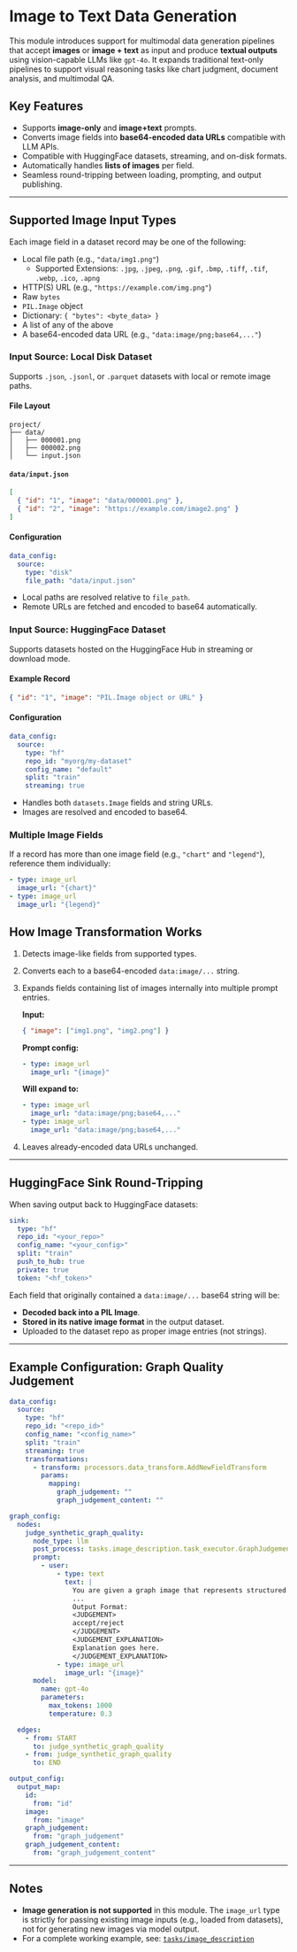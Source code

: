 # Image to Text Data Generation

This module introduces support for multimodal data generation pipelines that accept **images** or **image + text** as input and produce **textual outputs** using vision-capable LLMs like `gpt-4o`. It expands traditional text-only pipelines to support visual reasoning tasks like chart judgment, document analysis, and multimodal QA.

## Key Features

- Supports **image-only** and **image+text** prompts.
- Converts image fields into **base64-encoded data URLs** compatible with LLM APIs.
- Compatible with HuggingFace datasets, streaming, and on-disk formats.
- Automatically handles **lists of images** per field.
- Seamless round-tripping between loading, prompting, and output publishing.

---
## Supported Image Input Types

Each image field in a dataset record may be one of the following:

- Local file path (e.g., `"data/img1.png"`)
  - Supported Extensions: `.jpg`, `.jpeg`, `.png`, `.gif`, `.bmp`, `.tiff`, `.tif`, `.webp`, `.ico`, `.apng`
- HTTP(S) URL (e.g., `"https://example.com/img.png"`)
- Raw `bytes`
- `PIL.Image` object
- Dictionary: `{ "bytes": <byte_data> }`
- A list of any of the above
- A base64-encoded data URL (e.g., `"data:image/png;base64,..."`)

### Input Source: Local Disk Dataset

Supports `.json`, `.jsonl`, or `.parquet` datasets with local or remote image paths.

#### File Layout

```
project/
├── data/
│   ├── 000001.png
│   ├── 000002.png
│   └── input.json
```

#### `data/input.json`

```json
[
  { "id": "1", "image": "data/000001.png" },
  { "id": "2", "image": "https://example.com/image2.png" }
]
```

#### Configuration

```yaml
data_config:
  source:
    type: "disk"
    file_path: "data/input.json"
```

- Local paths are resolved relative to `file_path`.
- Remote URLs are fetched and encoded to base64 automatically.



### Input Source: HuggingFace Dataset

Supports datasets hosted on the HuggingFace Hub in streaming or download mode.

#### Example Record

```json
{ "id": "1", "image": "PIL.Image object or URL" }
```

#### Configuration

```yaml
data_config:
  source:
    type: "hf"
    repo_id: "myorg/my-dataset"
    config_name: "default"
    split: "train"
    streaming: true
```

- Handles both `datasets.Image` fields and string URLs.
- Images are resolved and encoded to base64.

### Multiple Image Fields

If a record has more than one image field (e.g., `"chart"` and `"legend"`), reference them individually:

```yaml
- type: image_url
  image_url: "{chart}"
- type: image_url
  image_url: "{legend}"
```

## How Image Transformation Works

1. Detects image-like fields from supported types.
2. Converts each to a base64-encoded `data:image/...` string.
3. Expands fields containing list of images internally into multiple prompt entries.
     
    **Input:**
    ```json
    { "image": ["img1.png", "img2.png"] }
    ```
    
    **Prompt config:**
    
    ```yaml
    - type: image_url
      image_url: "{image}"
    ```
    
    **Will expand to:**
    
    ```yaml
    - type: image_url
      image_url: "data:image/png;base64,..."
    - type: image_url
      image_url: "data:image/png;base64,..."
    ```
4. Leaves already-encoded data URLs unchanged.

---

## HuggingFace Sink Round-Tripping

When saving output back to HuggingFace datasets:

```yaml
sink:
  type: "hf"
  repo_id: "<your_repo>"
  config_name: "<your_config>"
  split: "train"
  push_to_hub: true
  private: true
  token: "<hf_token>"
```

Each field that originally contained a `data:image/...` base64 string will be:
- **Decoded back into a PIL Image**.
- **Stored in its native image format** in the output dataset.
- Uploaded to the dataset repo as proper image entries (not strings).

---

## Example Configuration: Graph Quality Judgement

```yaml
data_config:
  source:
    type: "hf"
    repo_id: "<repo_id>"
    config_name: "<config_name>"
    split: "train"
    streaming: true
    transformations:
      - transform: processors.data_transform.AddNewFieldTransform
        params:
          mapping:
            graph_judgement: ""
            graph_judgement_content: ""

graph_config:
  nodes:
    judge_synthetic_graph_quality:
      node_type: llm
      post_process: tasks.image_description.task_executor.GraphJudgementPostProcessor
      prompt:
        - user:
            - type: text
              text: |
                You are given a graph image that represents structured numerical data.
                ...
                Output Format:
                <JUDGEMENT>
                accept/reject
                </JUDGEMENT>
                <JUDGEMENT_EXPLANATION>
                Explanation goes here.
                </JUDGEMENT_EXPLANATION>
            - type: image_url
              image_url: "{image}"
      model:
        name: gpt-4o
        parameters:
          max_tokens: 1000
          temperature: 0.3

  edges:
    - from: START
      to: judge_synthetic_graph_quality
    - from: judge_synthetic_graph_quality
      to: END

output_config:
  output_map:
    id: 
      from: "id"
    image: 
      from: "image"
    graph_judgement: 
      from: "graph_judgement"
    graph_judgement_content: 
      from: "graph_judgement_content"
```
---
## Notes

- **Image generation is not supported** in this module. The `image_url` type is strictly for passing existing image inputs (e.g., loaded from datasets), not for generating new images via model output.
- For a complete working example, see: [`tasks/image_description`](../../tasks/image_description/graph_config.yaml)


